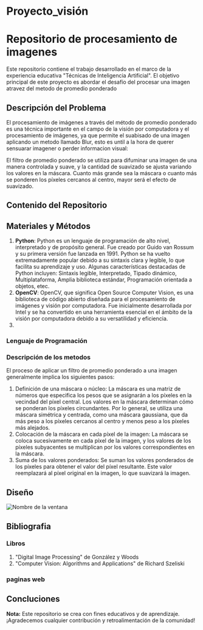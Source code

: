 # Proyecto_visión
# Repositorio de procesamiento de imagenes
Este repositorio contiene el trabajo desarrollado en el marco de la experiencia educativa "Técnicas de Inteligencia Artificial". El objetivo principal de este proyecto es abordar el desafío del procesar una imagen atravez del metodo de promedio ponderado

## Descripción del Problema
El procesamiento de imágenes a través del método de promedio ponderado es una técnica importante en el campo de la visión por computadora y el procesamiento de imágenes, ya que permite el suabisado de una imagen aplicando un metodo llamado Blur, esto es until a la hora de querer sensuarar imagener o perder informacion visual:

El filtro de promedio ponderado se utiliza para difuminar una imagen de una manera controlada y suave, y la cantidad de suavizado se ajusta variando los valores en la máscara. Cuanto más grande sea la máscara o cuanto más se ponderen los píxeles cercanos al centro, mayor será el efecto de suavizado.
## Contenido del Repositorio
## Materiales y Métodos
1. **Python**: Python es un lenguaje de programación de alto nivel, interpretado y de propósito general. Fue creado por Guido van Rossum y su primera versión fue lanzada en 1991. Python se ha vuelto extremadamente popular debido a su sintaxis clara y legible, lo que facilita su aprendizaje y uso. Algunas características destacadas de Python incluyen: Sintaxis legible, Interpretado, Tipado dinámico, Multiplataforma, Amplia biblioteca estándar, Programación orientada a objetos, etec.
2. **OpenCV**: OpenCV, que significa Open Source Computer Vision, es una biblioteca de código abierto diseñada para el procesamiento de imágenes y visión por computadora. Fue inicialmente desarrollada por Intel y se ha convertido en una herramienta esencial en el ámbito de la visión por computadora debido a su versatilidad y eficiencia.
3. 

### Lenguaje de Programación

### Descripción de los metodos
El proceso de aplicar un filtro de promedio ponderado a una imagen generalmente implica los siguientes pasos:
1. Definición de una máscara o núcleo: La máscara es una matriz de números que especifica los pesos que se asignarán a los píxeles en la vecindad del píxel central. Los valores en la máscara determinan cómo se ponderan los píxeles circundantes. Por lo general, se utiliza una máscara simétrica y centrada, como una máscara gaussiana, que da más peso a los píxeles cercanos al centro y menos peso a los píxeles más alejados.
2. Colocación de la máscara en cada píxel de la imagen: La máscara se coloca sucesivamente en cada píxel de la imagen, y los valores de los píxeles subyacentes se multiplican por los valores correspondientes en la máscara.
3. Suma de los valores ponderados: Se suman los valores ponderados de los píxeles para obtener el valor del píxel resultante. Este valor reemplazará al píxel original en la imagen, lo que suavizará la imagen.
## Diseño
![Nombre de la ventana](https://github.com/AngelYoval/Proyecto_vision/assets/97262879/fd93b141-15e3-47dc-92ad-f9f156ec5324)

## Bibliografia
### Libros
1. "Digital Image Processing" de González y Woods
2. "Computer Vision: Algorithms and Applications" de Richard Szeliski
### paginas web

## Concluciones
**Nota:** Este repositorio se crea con fines educativos y de aprendizaje. ¡Agradecemos cualquier contribución y retroalimentación de la comunidad!
